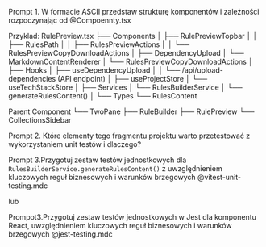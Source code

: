 Prompt 1. W formacie ASCII przedstaw strukturę komponentów i zależności rozpoczynając od @Compoennty.tsx 

Przyklad: 
RulePreview.tsx
├── Components
│   ├── RulePreviewTopbar
│   │   ├── RulesPath
│   │   ├── RulesPreviewActions
│   │   └── RulesPreviewCopyDownloadActions
│   ├── DependencyUpload
│   └── MarkdownContentRenderer
│       └── RulesPreviewCopyDownloadActions
│
├── Hooks
│   ├── useDependencyUpload
│   │   └── /api/upload-dependencies (API endpoint)
│   ├── useProjectStore
│   └── useTechStackStore
│
├── Services
│   └── RulesBuilderService
│       └── generateRulesContent()
│
└── Types
    └── RulesContent

Parent Component
└── TwoPane
    ├── RuleBuilder
    ├── RulePreview
    └── CollectionsSidebar

Prompt 2. Które elementy tego fragmentu projektu warto przetestować z wykorzystaniem unit testów i dlaczego?

Prompt 3.Przygotuj zestaw testów jednostkowych dla `RulesBuilderService.generateRulesContent()` z uwzględnieniem kluczowych reguł biznesowych i warunków brzegowych @vitest-unit-testing.mdc 

lub

Prompot3.Przygotuj zestaw testów jednostkowych w Jest dla komponentu React, uwzględnieniem kluczowych reguł biznesowych i warunków brzegowych @jest-testing.mdc